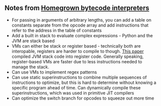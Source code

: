 ## Notes from [Homegrown bytecode interpreters](https://medium.com/bumble-tech/home-grown-bytecode-interpreters-51e12d59b25c)

- For passing in arguments of arbitrary lengths, you can add a table on constants separate 
from the opcode array and add instructions that refer to the address in the table of constants
- Add a built in stack to evaluate complex expressions - Python and the JVM are stack based
- VMs can either be stack or register based - technically both are interopable, registers are 
harder to compile to though. [This paper](https://www.usenix.org/legacy/events/vee05/full_papers/p153-yunhe.pdf) 
compiled JVM stack code into register code. Generally speaking, register-based VMs are faster due to
less instructions needed to manage the stack.
- Can use VMs to implement regex patterns
- Can use static superinstructions to combine multiple sequences of instructions to optimize, but this is hard to determine
without knowing a specific program ahead of time. Can dynamically compile these superinstructions, which was used in primitive
JIT compilers
- Can optimize the switch branch for opcodes to squeeze out more time